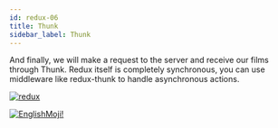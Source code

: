 ```yaml
---
id: redux-06
title: Thunk
sidebar_label: Thunk
---
```


And finally, we will make a request to the server and receive our films through Thunk. Redux itself is completely synchronous, you can use middleware like redux-thunk to handle asynchronous actions.

[![redux](/img/redux/06.gif)](https://youtu.be/-eE3ySQIV80)

[![EnglishMoji!](/img/logo/NeuroCoder.png)](https://vk.com/neurocoder)
